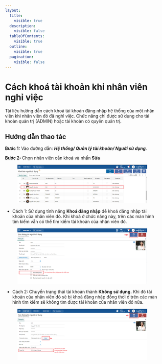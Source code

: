 ```yaml
---
layout:
  title:
    visible: true
  description:
    visible: false
  tableOfContents:
    visible: true
  outline:
    visible: true
  pagination:
    visible: false
---
```


# Cách khoá tài khoản khi nhân viên nghỉ việc

Tài liệu hướng dẫn cách khoá tài khoản đăng nhập hệ thống của một nhân viên khi nhân viên đó đã nghỉ việc. Chức năng chỉ được sử dụng cho tài khoản quản trị (ADMIN) hoặc tài khoản có quyền quản trị.

## Hướng dẫn thao tác

**Bước 1:** Vào đường dẫn: _**Hệ thống/ Quản lý tài khoản/ Người sử dụng.**_

**Bước 2:** Chọn nhân viên cần khoá và nhấn **Sửa**

<figure><img src="../.gitbook/assets/image (49).png" alt=""><figcaption></figcaption></figure>

* Cách 1: Sử dụng tính năng **Khoá đăng nhập** để khoá đăng nhập tài khoản của nhân viên đó. Khi khoá ở chức năng này, trên các màn hình tìm kiếm vẫn có thể tìm kiếm tài khoản của nhân viên đó.

<figure><img src="../.gitbook/assets/image (50).png" alt=""><figcaption></figcaption></figure>

* Cách 2: Chuyển trạng thái tài khoản thành **Không sử dụng.** Khi đó tài khoản của nhân viên đó sẽ bị khoá đăng nhập đồng thời ở trên các màn hình tìm kiếm sẽ không tìm được tài khoản của nhân viên đó nữa.

<figure><img src="../.gitbook/assets/image (51).png" alt=""><figcaption></figcaption></figure>
